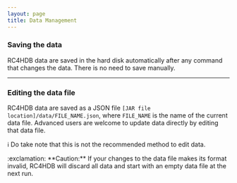 ```yaml
---
layout: page
title: Data Management
---
```


### Saving the data

RC4HDB data are saved in the hard disk automatically after any command that changes the data.
There is no need to save manually.

---

### Editing the data file

RC4HDB data are saved as a JSON file `[JAR file location]/data/FILE_NAME.json`, where `FILE_NAME`
is the name of the current data file. Advanced users are welcome to update data directly by editing that data file.

:information_source: Do take note that this is not the recommended method to edit data.<br>

<div markdown="span" class="alert alert-warning">:exclamation: **Caution:**
If your changes to the data file makes its format invalid, RC4HDB will discard all data and start with an empty data file at the next run.
</div>